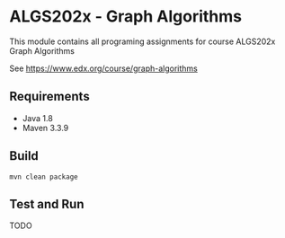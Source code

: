 # ALGS202x - Graph Algorithms
This module contains all programing assignments for course ALGS202x Graph Algorithms

See https://www.edx.org/course/graph-algorithms

## Requirements
* Java 1.8
* Maven 3.3.9

## Build
```shell script
mvn clean package
```

## Test and Run

TODO
